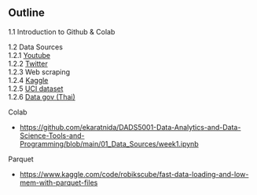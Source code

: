 ## Outline

1.1 Introduction to Github & Colab

1.2 Data Sources <br>
    1.2.1 <a href="https://www.youtube.com/">Youtube</a> </br>
    1.2.2 <a href="https://twitter.com/home">Twitter</a> </br>
    1.2.3 Web scraping </br>
    1.2.4 <a href="https://www.kaggle.com/">Kaggle</a> </br>
    1.2.5 <a href="https://archive.ics.uci.edu/ml/datasets.php"> UCI dataset </a> </br> 
    1.2.6 <a href="https://data.go.th/"> Data gov (Thai) </a> </br> 

Colab </br>
- https://github.com/ekaratnida/DADS5001-Data-Analytics-and-Data-Science-Tools-and-Programming/blob/main/01_Data_Sources/week1.ipynb

Parquet
- https://www.kaggle.com/code/robikscube/fast-data-loading-and-low-mem-with-parquet-files      


